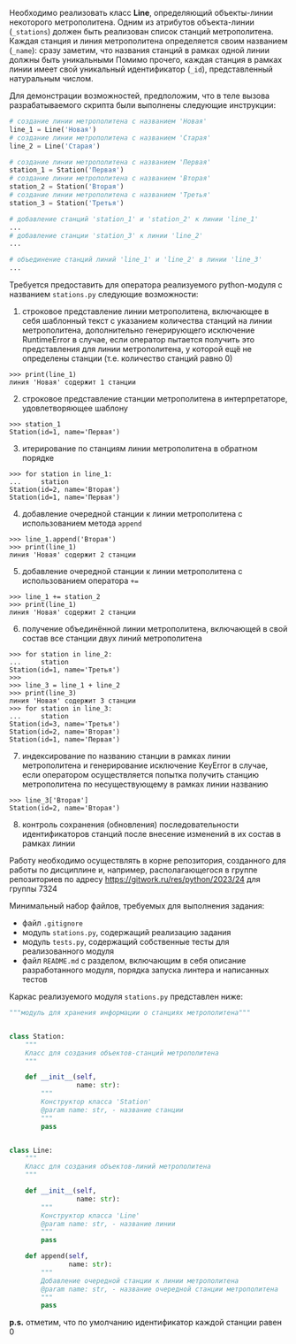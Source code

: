 Необходимо реализовать класс **Line**, определяющий объекты-линии некоторого метрополитена.
Одним из атрибутов объекта-линии (`_stations`) должен быть реализован список станций метрополитена.
Каждая станция и линия метрополитена определяется своим названием (`_name`): сразу заметим, что названия станций в рамках одной линии должны быть уникальными
Помимо прочего, каждая станция в рамках линии имеет свой уникальный идентификатор (`_id`), представленный натуральным числом.

Для демонстрации возможностей, предположим, что в теле вызова разрабатываемого скрипта были выполнены следующие инструкции:
```python
# создание линии метрополитена с названием 'Новая'
line_1 = Line('Новая')
# создание линии метрополитена с названием 'Старая'
line_2 = Line('Старая')

# создание линии метрополитена с названием 'Первая'
station_1 = Station('Первая')
# создание линии метрополитена с названием 'Вторая'
station_2 = Station('Вторая')
# создание линии метрополитена с названием 'Третья'
station_3 = Station('Третья')

# добавление станций 'station_1' и 'station_2' к линии 'line_1'
...
# добавление станции 'station_3' к линии 'line_2'
...

# объединение станций линий 'line_1' и 'line_2' в линии 'line_3'
...
```

Требуется предоставить для оператора реализуемого python-модуля с названием `stations.py` следующие возможности:
1. строковое представление линии метрополитена, включающее в себя шаблонный текст с указанием количества станций на линии метрополитена, дополнительно генерирующего исключение RuntimeError в случае, если оператор пытается получить это представления для линии метрополитена, у которой ещё не определены станции (т.е. количество станций равно 0)
```console
>>> print(line_1)
линия 'Новая' содержит 1 станции
```

2. строковое представление станции метрополитена в интерпретаторе, удовлетворяющее шаблону
```console
>>> station_1
Station(id=1, name='Первая')
```

3. итерирование по станциям линии метрополитена в обратном порядке
```console
>>> for station in line_1:
...     station
Station(id=2, name='Вторая')
Station(id=1, name='Первая')
```

4. добавление очередной станции к линии метрополитена с использованием метода `append`
```console
>>> line_1.append('Вторая')
>>> print(line_1)
линия 'Новая' содержит 2 станции
```

5. добавление очередной станции к линии метрополитена с использованием оператора `+=`
```console
>>> line_1 += station_2
>>> print(line_1)
линия 'Новая' содержит 2 станции
```

6. получение объединённой линии метрополитена, включающей в свой состав все станции двух линий метрополитена
```console
>>> for station in line_2:
...     station
Station(id=1, name='Третья')
>>>
>>> line_3 = line_1 + line_2
>>> print(line_3)
линия 'Новая' содержит 3 станции
>>> for station in line_3:
...     station
Station(id=3, name='Третья')
Station(id=2, name='Вторая')
Station(id=1, name='Первая')
```

7. индексирование по названию станции в рамках линии метрополитена и генерирование исключение KeyError в случае, если оператором осуществляется попытка получить станцию метрополитена по несуществующему в рамках линии названию
```console
>>> line_3['Вторая']
Station(id=2, name='Вторая')
```

8. контроль сохранения (обновления) последовательности идентификаторов станций после внесение изменений в их состав в рамках линии


Работу необходимо осуществлять в корне репозитория, созданного для работы по дисциплине и, например, располагающегося в группе репозиториев по адресу https://gitwork.ru/res/python/2023/24 для группы 7324

Минимальный набор файлов, требуемых для выполнения задания:
* файл `.gitignore`
* модуль `stations.py`, содержащий реализацию задания
* модуль `tests.py`, содержащий собственные тесты для реализованного модуля
* файл `README.md` с разделом, включающим в себя описание разработанного модуля, порядка запуска линтера и написанных тестов

Каркас реализуемого модуля `stations.py` представлен ниже:
```python
"""модуль для хранения информации о станциях метрополитена"""


class Station:
    """
    Класс для создания объектов-станций метрополитена
    """

    def __init__(self,
                 name: str):
        """
        Конструктор класса 'Station'
        @param name: str, - название станции
        """
        pass


class Line:
    """
    Класс для создания объектов-линий метрополитена
    """

    def __init__(self,
                 name: str):
        """
        Конструктор класса 'Line'
        @param name: str, - название линии
        """
        pass

    def append(self,
               name: str):
        """
        Добавление очередной станции к линии метрополитена
        @param name: str, - название очередной станции метрополитена
        """
        pass
```

**p.s.** отметим, что по умолчанию идентификатор каждой станции равен 0
